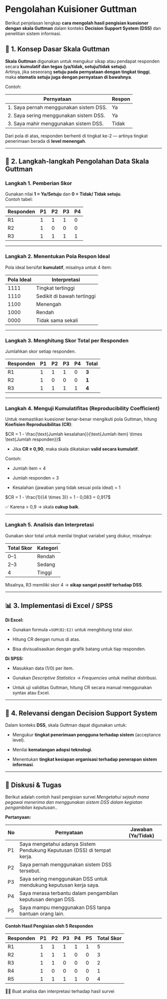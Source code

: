 
# Pengolahan Kuisioner Guttman

Berikut penjelasan lengkap **cara mengolah hasil pengisian kuesioner dengan skala Guttman** dalam konteks **Decision Support System (DSS)** dan penelitian sistem informasi.

## 🎯 1. Konsep Dasar Skala Guttman

**Skala Guttman** digunakan untuk mengukur sikap atau pendapat responden secara **kumulatif dan tegas (ya/tidak, setuju/tidak setuju)**.  
Artinya, jika seseorang **setuju pada pernyataan dengan tingkat tinggi**, maka **otomatis setuju juga dengan pernyataan di bawahnya**.

Contoh:

|Pernyataan|Respon|
|---|---|
|1. Saya pernah menggunakan sistem DSS.|Ya|
|2. Saya sering menggunakan sistem DSS.|Ya|
|3. Saya mahir menggunakan sistem DSS.|Tidak|

Dari pola di atas, responden berhenti di tingkat ke-2 — artinya tingkat penerimaan berada di **level menengah**.

---

## 🧾 2. Langkah-langkah Pengolahan Data Skala Guttman

### **Langkah 1. Pemberian Skor**

Gunakan nilai **1 = Ya/Setuju** dan **0 = Tidak/ Tidak setuju**.  
Contoh tabel:

|Responden|P1|P2|P3|P4|
|---|---|---|---|---|
|R1|1|1|1|0|
|R2|1|0|0|0|
|R3|1|1|1|1|

---

### **Langkah 2. Menentukan Pola Respon Ideal**

Pola ideal bersifat **kumulatif**, misalnya untuk 4 item:

|Pola Ideal|Interpretasi|
|---|---|
|1111|Tingkat tertinggi|
|1110|Sedikit di bawah tertinggi|
|1100|Menengah|
|1000|Rendah|
|0000|Tidak sama sekali|

---

### **Langkah 3. Menghitung Skor Total per Responden**

Jumlahkan skor setiap responden.

|Responden|P1|P2|P3|P4|Total|
|---|---|---|---|---|---|
|R1|1|1|1|0|**3**|
|R2|1|0|0|0|**1**|
|R3|1|1|1|1|**4**|

---

### **Langkah 4. Menguji Kumulatifitas (Reproducibility Coefficient)**

Untuk memastikan kuesioner benar-benar mengikuti pola Guttman, hitung **Koefisien Reprodusibilitas (CR)**:

$CR = 1 - \frac{\text{Jumlah kesalahan}}{\text{Jumlah item} \times \text{Jumlah responden}}$

- Jika **CR ≥ 0,90**, maka skala dikatakan **valid secara kumulatif**.
    

Contoh:

- Jumlah item = 4
    
- Jumlah responden = 3
    
- Kesalahan (jawaban yang tidak sesuai pola ideal) = 1
    

$CR = 1 - \frac{1}{(4 \times 3)} = 1 - 0,083 = 0,917$

✅ Karena > 0,9 → skala **cukup baik**.

---

### **Langkah 5. Analisis dan Interpretasi**

Gunakan skor total untuk menilai tingkat variabel yang diukur, misalnya:

|Total Skor|Kategori|
|---|---|
|0–1|Rendah|
|2–3|Sedang|
|4|Tinggi|

Misalnya, R3 memiliki skor 4 → **sikap sangat positif terhadap DSS**.

---

## 📊 3. Implementasi di Excel / SPSS

**Di Excel:**

- Gunakan formula `=SUM(B2:E2)` untuk menghitung total skor.
    
- Hitung CR dengan rumus di atas.
    
- Bisa divisualisasikan dengan grafik batang untuk tiap responden.
    

**Di SPSS:**

- Masukkan data (1/0) per item.
    
- Gunakan _Descriptive Statistics → Frequencies_ untuk melihat distribusi.
    
- Untuk uji validitas Guttman, hitung CR secara manual menggunakan syntax atau Excel.
    

---

## 🧠 4. Relevansi dengan Decision Support System

Dalam konteks **DSS**, skala Guttman dapat digunakan untuk:

- Mengukur **tingkat penerimaan pengguna terhadap sistem** (acceptance level).
    
- Menilai **kematangan adopsi teknologi**.
    
- Menentukan **tingkat kesiapan organisasi terhadap penerapan sistem informasi**.
    
---

## 💼 Diskusi & Tugas

Berikut adalah contoh hasil pengisian survei _Mengetahui sejauh mana pegawai menerima dan menggunakan sistem DSS dalam kegiatan pengambilan keputusan._. 

**Pertanyaan:**

|No|Pernyataan|Jawaban (Ya/Tidak)|
|---|---|---|
|P1|Saya mengetahui adanya Sistem Pendukung Keputusan (DSS) di tempat kerja.||
|P2|Saya pernah menggunakan sistem DSS tersebut.||
|P3|Saya sering menggunakan DSS untuk mendukung keputusan kerja saya.||
|P4|Saya merasa terbantu dalam pengambilan keputusan dengan DSS.||
|P5|Saya mampu menggunakan DSS tanpa bantuan orang lain.||

**Contoh Hasil Pengisian oleh 5 Responden**

| Responden | P1  | P2  | P3  | P4  | P5  | Total Skor |
| --------- | --- | --- | --- | --- | --- | ---------- |
| R1        | 1   | 1   | 1   | 1   | 1   | 5          |
| R2        | 1   | 1   | 1   | 0   | 0   | 3          |
| R3        | 1   | 1   | 0   | 0   | 0   | 2          |
| R4        | 1   | 0   | 0   | 0   | 0   | 1          |
| R5        | 1   | 1   | 1   | 1   | 0   | 4          |

🙋‍♂️ Buat analisa dan interpretasi terhadap hasil survei